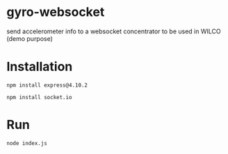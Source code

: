 # gyro-websocket
send accelerometer info to a websocket concentrator to be used in WILCO (demo purpose)

Installation
=======

```npm install express@4.10.2```

```npm install socket.io```


Run
=====
```node index.js```
